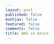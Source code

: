 ```yaml
---
layout: post
published: false
mathjax: false
featured: false
comments: false
title: AWS vs Azure
---
```


